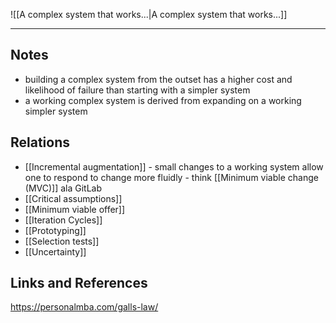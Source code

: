 ![[A complex system that works...|A complex system that works...]]

---
## Notes 
- building a complex system from the outset has a higher cost and likelihood of failure than starting with a simpler system
- a working complex system is derived from expanding on a working simpler system

## Relations
- [[Incremental augmentation]] - small changes to a working system allow one to respond to change more fluidly - think [[Minimum viable change (MVC)]] ala GitLab
- [[Critical assumptions]]
- [[Minimum viable offer]] 
- [[Iteration Cycles]]
- [[Prototyping]]
- [[Selection tests]]
- [[Uncertainty]]

## Links and References 

https://personalmba.com/galls-law/
